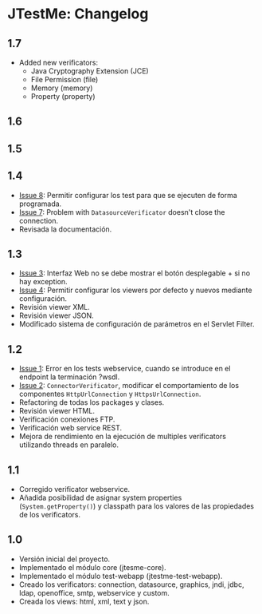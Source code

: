 # JTestMe: Changelog #

## 1.7 ##
 * Added new verificators: 
   - Java Cryptography Extension (JCE)
   - File Permission (file)
   - Memory (memory)
   - Property (property)

## 1.6 ##

## 1.5 ##

## 1.4 ##
  * [Issue 8](https://code.google.com/p/jtestme/issues/detail?id=8): Permitir configurar los test para que se ejecuten de forma programada.
  * [Issue 7](https://code.google.com/p/jtestme/issues/detail?id=7):  Problem with `DatasourceVerificator` doesn't close the connection.
  * Revisada la documentación.

## 1.3 ##
  * [Issue 3](https://code.google.com/p/jtestme/issues/detail?id=3): Interfaz Web no se debe mostrar el botón desplegable + si no hay exception.
  * [Issue 4](https://code.google.com/p/jtestme/issues/detail?id=4): Permitir configurar los viewers por defecto y nuevos mediante configuración.
  * Revisión viewer XML.
  * Revisión viewer JSON.
  * Modificado sistema de configuración de parámetros en el Servlet Filter.

## 1.2 ##
  * [Issue 1](https://code.google.com/p/jtestme/issues/detail?id=1): Error en los tests webservice, cuando se introduce en el endpoint la terminación ?wsdl.
  * [Issue 2](https://code.google.com/p/jtestme/issues/detail?id=2): `ConnectorVerificator`, modificar el comportamiento de los componentes `HttpUrlConnection` y `HttpsUrlConnection`.
  * Refactoring de todas los packages y clases.
  * Revisión viewer HTML.
  * Verificación conexiones FTP.
  * Verificación web service REST.
  * Mejora de rendimiento en la ejecución de multiples verificators utilizando threads en paralelo.

## 1.1 ##
  * Corregido verificator webservice.
  * Añadida posibilidad de asignar system properties (`System.getProperty()`) y classpath para los valores de las propiedades de los verificators.

## 1.0 ##
  * Versión inicial del proyecto.
  * Implementado el módulo core (jtesme-core).
  * Implementado el módulo test-webapp (jtestme-test-webapp).
  * Creado los verificators: connection, datasource, graphics, jndi, jdbc, ldap, openoffice, smtp, webservice y custom.
  * Creada los views: html, xml, text y json.